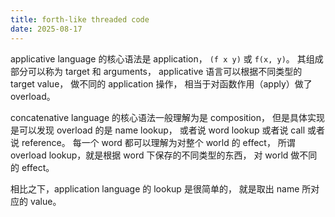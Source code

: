 ```yaml
---
title: forth-like threaded code
date: 2025-08-17
---
```


applicative language 的核心语法是 application，
`(f x y)` 或 `f(x, y)`。
其组成部分可以称为 target 和 arguments，
applicative 语言可以根据不同类型的 target value，
做不同的 application 操作，
相当于对函数作用（apply）做了 overload。

concatenative language 的核心语法一般理解为是 composition，
但是具体实现是可以发现 overload 的是 name lookup，
或者说 word lookup 或者说 call 或者说 reference。
每一个 word 都可以理解为对整个 world 的 effect，
所谓 overload lookup，就是根据 word 下保存的不同类型的东西，
对 world 做不同的 effect。

相比之下，application language 的 lookup 是很简单的，
就是取出 name 所对应的 value。
